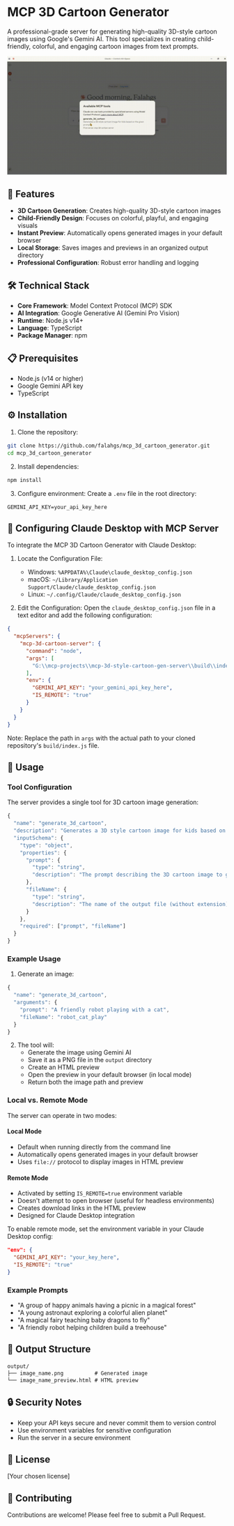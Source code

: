 # MCP 3D Cartoon Generator

A professional-grade server for generating high-quality 3D-style cartoon images using Google's Gemini AI. This tool specializes in creating child-friendly, colorful, and engaging cartoon images from text prompts.

![3D Cartoon Generator Demo](./video/mcp-3d-style-server.gif)

## 🌟 Features

- **3D Cartoon Generation**: Creates high-quality 3D-style cartoon images
- **Child-Friendly Design**: Focuses on colorful, playful, and engaging visuals
- **Instant Preview**: Automatically opens generated images in your default browser
- **Local Storage**: Saves images and previews in an organized output directory
- **Professional Configuration**: Robust error handling and logging

## 🛠️ Technical Stack

- **Core Framework**: Model Context Protocol (MCP) SDK
- **AI Integration**: Google Generative AI (Gemini Pro Vision)
- **Runtime**: Node.js v14+
- **Language**: TypeScript
- **Package Manager**: npm

## 📋 Prerequisites

- Node.js (v14 or higher)
- Google Gemini API key
- TypeScript

## ⚙️ Installation

1. Clone the repository:
```bash
git clone https://github.com/falahgs/mcp_3d_cartoon_generator.git
cd mcp_3d_cartoon_generator
```

2. Install dependencies:
```bash
npm install
```

3. Configure environment:
Create a `.env` file in the root directory:
```env
GEMINI_API_KEY=your_api_key_here
```

## 🔧 Configuring Claude Desktop with MCP Server

To integrate the MCP 3D Cartoon Generator with Claude Desktop:

1. Locate the Configuration File:
   - Windows: `%APPDATA%\Claude\claude_desktop_config.json`
   - macOS: `~/Library/Application Support/Claude/claude_desktop_config.json`
   - Linux: `~/.config/Claude/claude_desktop_config.json`

2. Edit the Configuration:
   Open the `claude_desktop_config.json` file in a text editor and add the following configuration:

```json
{
  "mcpServers": {
    "mcp-3d-cartoon-server": {
      "command": "node",
      "args": [
        "G:\\mcp-projects\\mcp-3d-style-cartoon-gen-server\\build\\index.js" 
      ],
      "env": {
        "GEMINI_API_KEY": "your_gemini_api_key_here",
        "IS_REMOTE": "true"
      }
    }
  }
}
```

Note: Replace the path in `args` with the actual path to your cloned repository's `build/index.js` file.

## 🚀 Usage

### Tool Configuration

The server provides a single tool for 3D cartoon image generation:

```typescript
{
  "name": "generate_3d_cartoon",
  "description": "Generates a 3D style cartoon image for kids based on the given prompt",
  "inputSchema": {
    "type": "object",
    "properties": {
      "prompt": {
        "type": "string",
        "description": "The prompt describing the 3D cartoon image to generate"
      },
      "fileName": {
        "type": "string",
        "description": "The name of the output file (without extension)"
      }
    },
    "required": ["prompt", "fileName"]
  }
}
```

### Example Usage

1. Generate an image:
```typescript
{
  "name": "generate_3d_cartoon",
  "arguments": {
    "prompt": "A friendly robot playing with a cat",
    "fileName": "robot_cat_play"
  }
}
```

2. The tool will:
   - Generate the image using Gemini AI
   - Save it as a PNG file in the `output` directory
   - Create an HTML preview
   - Open the preview in your default browser (in local mode)
   - Return both the image path and preview

### Local vs. Remote Mode

The server can operate in two modes:

#### Local Mode
- Default when running directly from the command line
- Automatically opens generated images in your default browser
- Uses `file://` protocol to display images in HTML preview

#### Remote Mode 
- Activated by setting `IS_REMOTE=true` environment variable
- Doesn't attempt to open browser (useful for headless environments)
- Creates download links in the HTML preview
- Designed for Claude Desktop integration

To enable remote mode, set the environment variable in your Claude Desktop config:
```json
"env": {
  "GEMINI_API_KEY": "your_key_here",
  "IS_REMOTE": "true"
}
```

### Example Prompts

- "A group of happy animals having a picnic in a magical forest"
- "A young astronaut exploring a colorful alien planet"
- "A magical fairy teaching baby dragons to fly"
- "A friendly robot helping children build a treehouse"

## 📁 Output Structure

```
output/
├── image_name.png          # Generated image
└── image_name_preview.html # HTML preview
```

## 🔒 Security Notes

- Keep your API keys secure and never commit them to version control
- Use environment variables for sensitive configuration
- Run the server in a secure environment

## 📄 License

[Your chosen license]

## 🤝 Contributing

Contributions are welcome! Please feel free to submit a Pull Request. 